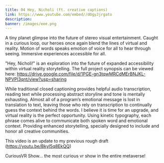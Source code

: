 ```yaml
---
title: 04 Hey, Nicholi (ft. creative captions)
link: https://www.youtube.com/embed//dOgyJjrgato
description: 
banner: /images/eee.png
---
```

A tiny planet glimpse into the future of stereo visual entertainment.
Caught in a curious loop, our heroes once again blend the lines of virtual and reality.
Motion of words speaks emotion of voice for all to hear through seeing.
Immersive experiences accessible for all.

"Hey, Nicholi!" is an exploration into the future of expanded accessibility within virtual reality storytelling. The full project synopsis can be viewed here: https://drive.google.com/file/d/1PGE-gn3tqwMRCdMErBNJKL-NPVPI3qnt/view?usp=sharing

While traditional closed captioning provides helpful audio transcription, reading text while processing abstract storyline and tone is mentally exhausting. Almost all of a program’s emotional message is lost in translation to text, leaving those who rely on transcription to continually guess the context behind the words. I believe it is time for an upgrade, and virtual reality is the perfect opportunity. Using kinetic typography, each phrase comes alive to communicate both spoken word and emotional context. Providing enhanced storytelling, specially designed to include and honor all creative communities.

This video is an update to my previous rough draft (https://youtu.be/BkyI5q8EkQQ)

CuriousVR Show... the most curious vr show in the entire metaverse!